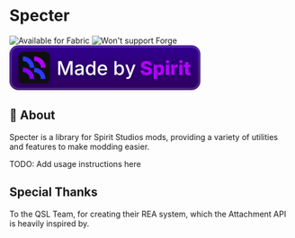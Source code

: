 # Specter

<img alt="Available for Fabric" src="https://raw.githubusercontent.com/intergrav/devins-badges/v3/assets/compact/supported/fabric_vector.svg">

<img alt="Won't support Forge" src="https://raw.githubusercontent.com/intergrav/devins-badges/v3/assets/compact/unsupported/forge_vector.svg">

<img alt="Made by Spirit Studios" src="https://raw.githubusercontent.com/SpiritGameStudios/.github/main/assets/brand/badge/compact.svg">

<h3></h3>

## 📔 About

Specter is a library for Spirit Studios mods, providing a variety of utilities and features to make modding easier.

TODO: Add usage instructions here

## Special Thanks

To the QSL Team, for creating their REA system, which the Attachment API is heavily inspired by.
